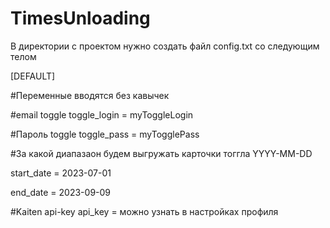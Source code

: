 # TimesUnloading

В директории с проектом нужно создать файл config.txt со следующим телом


[DEFAULT]

#Переменные вводятся без кавычек

#email toggle
toggle_login = myToggleLogin

#Пароль toggle
toggle_pass = myTogglePass

#За какой диапазаон будем выгружать карточки тоггла YYYY-MM-DD 

start_date = 2023-07-01

end_date = 2023-09-09

#Kaiten api-key
api_key = можно узнать в настройках профиля


